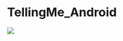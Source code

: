 # TellingMe_Android

<img src="https://img1.daumcdn.net/thumb/R1280x0/?scode=mtistory2&fname=https%3A%2F%2Fblog.kakaocdn.net%2Fdn%2FyS9gl%2FbtrgBB4Fjhk%2FVbgx4mJPOaNACdAhCeJ32k%2Fimg.png">
